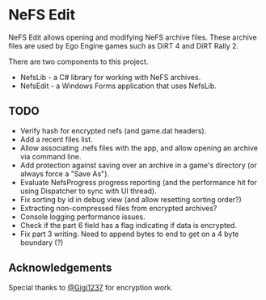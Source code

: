 # NeFS Edit

NeFS Edit allows opening and modifying NeFS archive files. These archive files are used by Ego Engine games such as DiRT 4 and DiRT Rally 2.

There are two components to this project.
- NefsLib - a C# library for working with NeFS archives.
- NefsEdit - a Windows Forms application that uses NefsLib.

## TODO
- Verify hash for encrypted nefs (and game.dat headers).
- Add a recent files list.
- Allow associating .nefs files with the app, and allow opening an archive via command line.
- Add protection against saving over an archive in a game's directory (or always force a "Save As").
- Evaluate NefsProgress progress reporting (and the performance hit for using Dispatcher to sync with UI thread).
- Fix sorting by id in debug view (and allow resetting sorting order?)
- Extracting non-compressed files from encrypted archives?
- Console logging performance issues.
- Check if the part 6 field has a flag indicating if data is encrypted.
- Fix part 3 writing. Need to append bytes to end to get on a 4 byte boundary (?)

## Acknowledgements
Special thanks to [@Gigi1237]( https://github.com/Gigi1237 ) for encryption work.